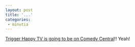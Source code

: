 ```yaml
---
layout: post
title: '...'
categories:
 - minutia
---
```


<a href="http://www.comedycentral.com/tv_shows/triggerhappytv/">Trigger Happy TV is going to be on Comedy Central</a>!! Yeah!

